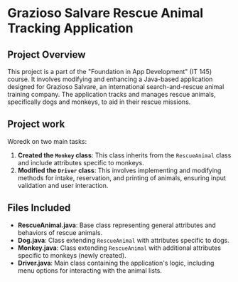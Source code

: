 # Grazioso Salvare Rescue Animal Tracking Application

## Project Overview

This project is a part of the "Foundation in App Development" (IT 145) course. It involves modifying and enhancing a Java-based application designed for Grazioso Salvare, an international search-and-rescue animal training company. The application tracks and manages rescue animals, specifically dogs and monkeys, to aid in their rescue missions.

## Project work

Woredk on two main tasks:

1. **Created the `Monkey` class**: This class inherits from the `RescueAnimal` class and include attributes specific to monkeys.
2. **Modified the `Driver` class**: This involves implementing and modifying methods for intake, reservation, and printing of animals, ensuring input validation and user interaction.

## Files Included

- **RescueAnimal.java**: Base class representing general attributes and behaviors of rescue animals.
- **Dog.java**: Class extending `RescueAnimal` with attributes specific to dogs.
- **Monkey.java**: Class extending `RescueAnimal` with additional attributes specific to monkeys (newly created).
- **Driver.java**: Main class containing the application's logic, including menu options for interacting with the animal lists.
